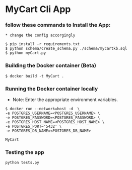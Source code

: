 # MyCart Cli App

### follow these commands to Install the App:

```
* change the config accorgingly 

$ pip install -r requirements.txt
$ python schema/create_schema.py ./schema/mycartkb.sql
$ python myCart.py

```

### Building the Docker container (Beta)

```
$ docker build -t MyCart .
```
### Running the Docker container locally

* Note: Enter the appropriate environment variables.

```
$ docker run --network=host -d  \
-e POSTGRES_USERNAME=<POSTGRES_USERNAME> \
-e POSTGRES_PASSWORD=<POSTGRES_PASSWORD> \
-e POSTGRES_HOST_NAME=<POSTGRES_HOST_NAME> \
-e POSTGRES_PORT='5432' \
-e POSTGRES_DB_NAME=<POSTGRES_DB_NAME> 

MyCart
```

### Testing the app

```
python tests.py
```
